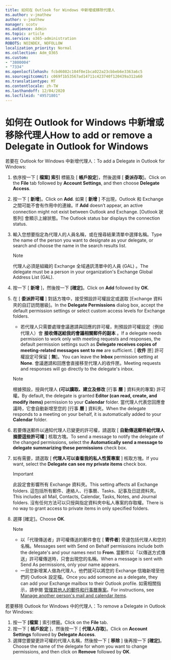 ```yaml
---
title: 如何在 Outlook for Windows 中新增或移除代理人
ms.author: v-jmathew
author: v-jmathew
manager: scotv
ms.audience: Admin
ms.topic: article
ms.service: o365-administration
ROBOTS: NOINDEX, NOFOLLOW
localization_priority: Normal
ms.collection: Adm_O365
ms.custom:
- "3800004"
- "7334"
ms.openlocfilehash: fcbd6082c104f0e1bca022a23cbbeb6e3363a6c5
ms.sourcegitcommit: c069f1b53567ad14711c423740f120439a312a60
ms.translationtype: MT
ms.contentlocale: zh-TW
ms.lasthandoff: 12/04/2020
ms.locfileid: "49571801"
---
```

# <a name="how-to-add-or-remove-a-delegate-in-outlook-for-windows"></a><span data-ttu-id="1cc1c-102">如何在 Outlook for Windows 中新增或移除代理人</span><span class="sxs-lookup"><span data-stu-id="1cc1c-102">How to add or remove a Delegate in Outlook for Windows</span></span>

<span data-ttu-id="1cc1c-103">若要在 Outlook for Windows 中新增代理人：</span><span class="sxs-lookup"><span data-stu-id="1cc1c-103">To add a Delegate in Outlook for Windows:</span></span> 

1. <span data-ttu-id="1cc1c-104">依序按一下 [ **檔案] 索引** 標籤及 [ **帳戶設定**]，然後選擇 [ **委派存取**]。</span><span class="sxs-lookup"><span data-stu-id="1cc1c-104">Click on the **File** tab followed by **Account Settings**, and then choose **Delegate Access**.</span></span>
2. <span data-ttu-id="1cc1c-105">按一下 [ **新增**]。</span><span class="sxs-lookup"><span data-stu-id="1cc1c-105">Click on **Add**.</span></span> <span data-ttu-id="1cc1c-106">如果 [ **新增** ] 不出現，Outlook 和 Exchange 之間可能不會有作用中的連線。</span><span class="sxs-lookup"><span data-stu-id="1cc1c-106">If **Add** doesn’t appear, an active connection might not exist between Outlook and Exchange.</span></span> <span data-ttu-id="1cc1c-107">[Outlook 狀態列] 會顯示上線狀態。</span><span class="sxs-lookup"><span data-stu-id="1cc1c-107">The Outlook status bar displays the connection status.</span></span>
3. <span data-ttu-id="1cc1c-108">輸入您想要指定為代理人的人員名稱，或在搜尋結果清單中選擇名稱。</span><span class="sxs-lookup"><span data-stu-id="1cc1c-108">Type the name of the person you want to designate as your delegate, or search and choose the name in the search results list.</span></span>

    > [!NOTE]
    > <span data-ttu-id="1cc1c-109">代理人必須是組織的 Exchange 全域通訊清單中的人員 (GAL) 。</span><span class="sxs-lookup"><span data-stu-id="1cc1c-109">The delegate must be a person in your organization's Exchange Global Address List (GAL).</span></span>
4. <span data-ttu-id="1cc1c-110">按一下 [ **新增** ]，然後按一下 **[確定]**。</span><span class="sxs-lookup"><span data-stu-id="1cc1c-110">Click on **Add** followed by **OK**.</span></span>
5. <span data-ttu-id="1cc1c-111">在 [ **委派許可權** ] 對話方塊中，接受預設許可權設定或選取 [Exchange 資料夾的自訂訪問層級]。</span><span class="sxs-lookup"><span data-stu-id="1cc1c-111">In the **Delegate Permissions** dialog box, accept the default permission settings or select custom access levels for Exchange folders.</span></span>

    - <span data-ttu-id="1cc1c-112">若代理人只需要處理會議邀請與回應的許可權，則預設許可權設定（例如代理人）會 **接收傳送給我的會議相關郵件的副本** 。</span><span class="sxs-lookup"><span data-stu-id="1cc1c-112">If a delegate needs permission to work only with meeting requests and responses, the default permission settings such as **Delegate receives copies of meeting-related messages sent to me** are sufficient.</span></span> <span data-ttu-id="1cc1c-113">[ **收件** 匣] 許可權設定可保留 [ **無**]。</span><span class="sxs-lookup"><span data-stu-id="1cc1c-113">You can leave the **Inbox** permission setting at **None**.</span></span> <span data-ttu-id="1cc1c-114">會議邀請和回應會直接移至代理人的收件匣。</span><span class="sxs-lookup"><span data-stu-id="1cc1c-114">Meeting requests and responses will go directly to the delegate's inbox.</span></span>

    > [!NOTE]
    > <span data-ttu-id="1cc1c-115">根據預設，授與代理人 **(可以讀取、建立及修改** [行事 **曆** ] 資料夾的專案) 許可權。</span><span class="sxs-lookup"><span data-stu-id="1cc1c-115">By default, the delegate is granted **Editor (can read, create, and modify items)** permission to your **Calendar** folder.</span></span> <span data-ttu-id="1cc1c-116">當代理人代表您回應會議時，它會自動新增至您的 [行事 **曆** ] 資料夾。</span><span class="sxs-lookup"><span data-stu-id="1cc1c-116">When the delegate responds to a meeting on your behalf, it is automatically added to your **Calendar** folder.</span></span>

5. <span data-ttu-id="1cc1c-117">若要傳送郵件以通知代理人已變更的許可權，請選取 [ **自動傳送郵件給代理人摘要這些許可權** ] 核取方塊。</span><span class="sxs-lookup"><span data-stu-id="1cc1c-117">To send a message to notify the delegate of the changed permissions, select the **Automatically send a message to delegate summarizing these permissions** check box.</span></span>
6. <span data-ttu-id="1cc1c-118">如有需要，請選取 [ **代理人可以查看我的私人性質專案** ] 核取方塊。</span><span class="sxs-lookup"><span data-stu-id="1cc1c-118">If you want, select the **Delegate can see my private items** check box.</span></span>

    > [!IMPORTANT]
    > <span data-ttu-id="1cc1c-119">此設定會影響所有 Exchange 資料夾。</span><span class="sxs-lookup"><span data-stu-id="1cc1c-119">This setting affects all Exchange folders.</span></span> <span data-ttu-id="1cc1c-120">這包括所有郵件、連絡人、行事曆、Tasks、記事及日誌資料夾。</span><span class="sxs-lookup"><span data-stu-id="1cc1c-120">This includes all Mail, Contacts, Calendar, Tasks, Notes, and Journal folders.</span></span> <span data-ttu-id="1cc1c-121">沒有任何方法可以只授與指定資料夾中私人專案的存取權。</span><span class="sxs-lookup"><span data-stu-id="1cc1c-121">There is no way to grant access to private items in only specified folders.</span></span>

7. <span data-ttu-id="1cc1c-122">選擇 [確定]。</span><span class="sxs-lookup"><span data-stu-id="1cc1c-122">Choose **OK**.</span></span>

    > [!NOTE]
    >
    > - <span data-ttu-id="1cc1c-123">以「代理傳送者」許可權傳送的郵件會在 [ **寄件者**] 旁邊包括代理人和您的名稱。</span><span class="sxs-lookup"><span data-stu-id="1cc1c-123">Messages sent with Send on Behalf permissions include both the delegate's and your names next to **From**.</span></span> <span data-ttu-id="1cc1c-124">當郵件以「以傳送方式傳送」許可權傳送時，只會出現您的名稱。</span><span class="sxs-lookup"><span data-stu-id="1cc1c-124">When a message is sent with Send As permissions, only your name appears.</span></span>
    > - <span data-ttu-id="1cc1c-125">一旦您新增某人做為代理人，他們就可以將您的 Exchange 信箱新增至他們的 Outlook 設定檔。</span><span class="sxs-lookup"><span data-stu-id="1cc1c-125">Once you add someone as a delegate, they can add your Exchange mailbox to their Outlook profile.</span></span> <span data-ttu-id="1cc1c-126">如需相關指示，請參閱 [管理其他人的郵件和行事曆專案](https://support.microsoft.com/office/manage-another-person-s-mail-and-calendar-items-afb79d6b-2967-43b9-a944-a6b953190af5)。</span><span class="sxs-lookup"><span data-stu-id="1cc1c-126">For instructions, see [Manage another person's mail and calendar items](https://support.microsoft.com/office/manage-another-person-s-mail-and-calendar-items-afb79d6b-2967-43b9-a944-a6b953190af5).</span></span>

<span data-ttu-id="1cc1c-127">若要移除 Outlook for Windows 中的代理人：</span><span class="sxs-lookup"><span data-stu-id="1cc1c-127">To remove a Delegate in Outlook for Windows:</span></span>

1. <span data-ttu-id="1cc1c-128">按一下 **[檔案** ] 索引標籤。</span><span class="sxs-lookup"><span data-stu-id="1cc1c-128">Click on the **File** tab.</span></span>
2. <span data-ttu-id="1cc1c-129">按一下 [ **帳戶設定** ]，然後按一下 [ **代理人存取**]。</span><span class="sxs-lookup"><span data-stu-id="1cc1c-129">Click on **Account Settings** followed by **Delegate Access**.</span></span>
3. <span data-ttu-id="1cc1c-130">選擇您要變更許可權的代理人名稱，然後按一下 [ **移除** ] 後再按一下 **[確定]**。</span><span class="sxs-lookup"><span data-stu-id="1cc1c-130">Choose the name of the delegate for whom you want to change permissions, and then click on **Remove** followed by **OK**.</span></span>
